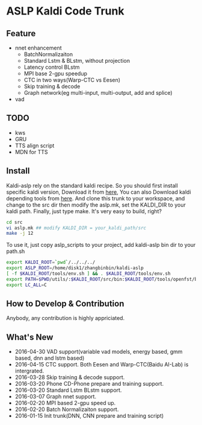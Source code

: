 # ASLP Kaldi Code Trunk

## Feature
* nnet enhancement
    * BatchNormalizaiton
    * Standard Lstm & BLstm, without projection
    * Latency control BLstm
    * MPI base 2-gpu speedup
    * CTC in two ways(Warp-CTC vs Eesen)
    * Skip training & decode
    * Graph network(eg multi-input, multi-output, add and splice) 
* vad 

## TODO
* kws
* GRU 
* TTS align script
* MDN for TTS

## Install
Kaldi-aslp rely on the standard kaldi recipe. So you should first install specific kaldi version, 
Download it from [here](http://wiki.npu-aslp.org/aslpdata/groupsfile/1-ASR/kaldi-aslp/kaldi-master.zip), 
You can also Download kaldi depending tools from [here](http://wiki.npu-aslp.org/aslpdata/groupsfile/1-ASR/kaldi-aslp/kaldi-tools.tar.gz). 
And clone this trunk to your workspace, and change to the src dir then modify the aslp.mk, set the KALDI_DIR to your kaldi path.
Finally, just type make. It's very easy to build, right?
``` bash
cd src
vi aslp.mk ## modify KALDI_DIR = your_kaldi_path/src
make -j 12
``` 
To use it, just copy aslp_scripts to your project, add kaldi-aslp bin dir to your path.sh
``` bash
export KALDI_ROOT=`pwd`/../../../
export ASLP_ROOT=/home/disk1/zhangbinbin/kaldi-aslp
[ -f $KALDI_ROOT/tools/env.sh ] && . $KALDI_ROOT/tools/env.sh 
export PATH=$PWD/utils/:$KALDI_ROOT/src/bin:$KALDI_ROOT/tools/openfst/bin:$KALDI_ROOT/src/fstbin/:$KALDI_ROOT/src/gmmbin/:$KALDI_ROOT/src/featbin/:$KALDI_ROOT/src/lm/:$KALDI_ROOT/src/sgmmbin/:$KALDI_ROOT/src/sgmm2bin/:$KALDI_ROOT/src/fgmmbin/:$KALDI_ROOT/src/latbin/:$KALDI_ROOT/src/nnetbin:$KALDI_ROOT/src/nnet2bin/:$KALDI_ROOT/src/kwsbin:$KALDI_ROOT/src/online2bin/:$KALDI_ROOT/src/ivectorbin/:$KALDI_ROOT/src/lmbin/:$KALDI_ROOT/src/nnet3bin/:$PWD:$ASLP_ROOT/src/aslp-nnetbin/:$ASLP_ROOT/src/aslp-bin/:$ASLP_ROOT/src/aslp-vad/:$PATH
export LC_ALL=C
```

## How to Develop & Contribution
Anybody, any contribution is highly appriciated.

## What's New
* 2016-04-30 VAD support(variable vad models, energy based, gmm based, dnn and lstm based)
* 2016-04-15 CTC support. Both Eesen and Warp-CTC(Baidu AI-Lab) is intergrated.
* 2016-03-28 Skip training & decode support.
* 2016-03-20 Phone CD-Phone prepare and training support.
* 2016-03-20 Standard Lstm BLstm support.
* 2016-03-07 Graph nnet support.
* 2016-02-20 MPI based 2-gpu speed up.
* 2016-02-20 Batch Normalizaiton support.
* 2016-01-15 Init trunk(DNN, CNN prepare and training script)

